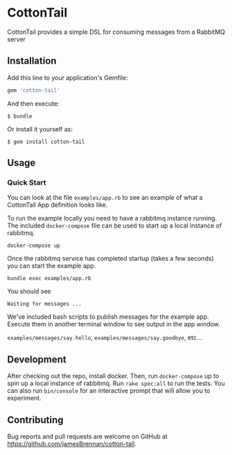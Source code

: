 # CottonTail

CottonTail provides a simple DSL for consuming messages from a RabbitMQ server

## Installation

Add this line to your application's Gemfile:

```ruby
gem 'cotton-tail'
```

And then execute:

    $ bundle

Or install it yourself as:

    $ gem install cotton-tail

## Usage

### Quick Start

You can look at the file `examples/app.rb` to see an example of what a CottonTail
App definition looks like.

To run the example locally you need to have a rabbitmq instance running. The
included `docker-compose` file can be used to start up a local instance of
rabbitmq.

`docker-compose up`

Once the rabbitmq service has completed startup (takes a few seconds) you can
start the example app.

`bundle exec examples/app.rb`

You should see

`Waiting for messages ...`

We've included bash scripts to publish messages for the example app. Execute them
in another terminal window to see output in the app window.

`examples/messages/say.hello`, `examples/messages/say.goodbye`, etc...

## Development

After checking out the repo, install docker. Then, run `docker-compose` up to 
spin up a local instance of rabbitmq. Run `rake spec:all` to run the tests.
You can also run `bin/console` for an interactive prompt that will allow you 
to experiment.

## Contributing

Bug reports and pull requests are welcome on GitHub at https://github.com/jamesBrennan/cotton-tail.
